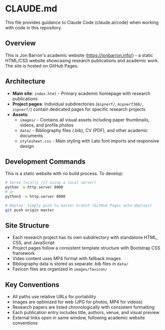# CLAUDE.md

This file provides guidance to Claude Code (claude.ai/code) when working with code in this repository.

## Overview

This is Jon Barron's academic website (https://jonbarron.info/) - a static HTML/CSS website showcasing research publications and academic work. The site is hosted on GitHub Pages.

## Architecture

- **Main site**: `index.html` - Primary academic homepage with research publications
- **Project pages**: Individual subdirectories (`mipnerf/`, `mipnerf360/`, `zipnerf/`) contain dedicated pages for specific research projects
- **Assets**: 
  - `images/` - Contains all visual assets including paper thumbnails, videos, and profile photos
  - `data/` - Bibliography files (.bib), CV (PDF), and other academic documents
  - `stylesheet.css` - Main styling with Lato font imports and responsive design

## Development Commands

This is a static website with no build process. To develop:

```bash
# Serve locally (if using a local server)
python -m http.server 8000
# or
python3 -m http.server 8000

# Deploy: Simply push to master branch (GitHub Pages auto-deploys)
git push origin master
```

## Site Structure

- Each research project has its own subdirectory with standalone HTML, CSS, and JavaScript
- Project pages follow a consistent template structure with Bootstrap CSS framework
- Video content uses MP4 format with fallback images
- Bibliography data is stored as separate .bib files in `data/`
- Favicon files are organized in `images/favicon/`

## Key Conventions

- All paths use relative URLs for portability
- Images are optimized for web (JPG for photos, MP4 for videos)
- Research papers are listed chronologically with consistent formatting
- Each publication entry includes title, authors, venue, and visual preview
- External links open in same window, following academic website conventions